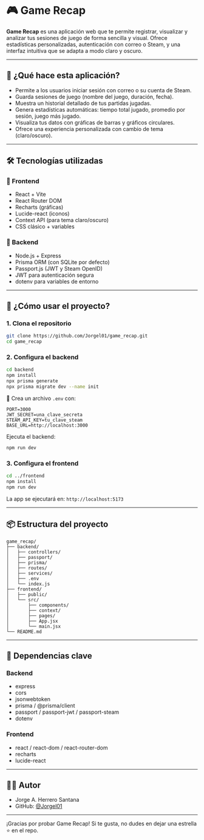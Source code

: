 # 🎮 Game Recap

**Game Recap** es una aplicación web que te permite registrar, visualizar y analizar tus sesiones de juego de forma sencilla y visual. Ofrece estadísticas personalizadas, autenticación con correo o Steam, y una interfaz intuitiva que se adapta a modo claro y oscuro.

---

## 🚀 ¿Qué hace esta aplicación?

- Permite a los usuarios iniciar sesión con correo o su cuenta de Steam.
- Guarda sesiones de juego (nombre del juego, duración, fecha).
- Muestra un historial detallado de tus partidas jugadas.
- Genera estadísticas automáticas: tiempo total jugado, promedio por sesión, juego más jugado.
- Visualiza tus datos con gráficas de barras y gráficos circulares.
- Ofrece una experiencia personalizada con cambio de tema (claro/oscuro).

---

## 🛠️ Tecnologías utilizadas

### 🔹 Frontend

- React + Vite
- React Router DOM
- Recharts (gráficas)
- Lucide-react (iconos)
- Context API (para tema claro/oscuro)
- CSS clásico + variables

### 🔸 Backend

- Node.js + Express
- Prisma ORM (con SQLite por defecto)
- Passport.js (JWT y Steam OpenID)
- JWT para autenticación segura
- dotenv para variables de entorno

---

## 🧪 ¿Cómo usar el proyecto?

### 1. Clona el repositorio

```bash
git clone https://github.com/Jorgel01/game_recap.git
cd game_recap
```

### 2. Configura el backend

```bash
cd backend
npm install
npx prisma generate
npx prisma migrate dev --name init
```

🔑 Crea un archivo `.env` con:

```
PORT=3000
JWT_SECRET=una_clave_secreta
STEAM_API_KEY=tu_clave_steam
BASE_URL=http://localhost:3000
```

Ejecuta el backend:

```bash
npm run dev
```

### 3. Configura el frontend

```bash
cd ../frontend
npm install
npm run dev
```

La app se ejecutará en: `http://localhost:5173`

---

## 📦 Estructura del proyecto

```
game_recap/
├── backend/
│   ├── controllers/
│   ├── passport/
│   ├── prisma/
│   ├── routes/
│   ├── services/
│   ├── .env
│   └── index.js
├── frontend/
│   ├── public/
│   └── src/
│       ├── components/
│       ├── context/
│       ├── pages/
│       ├── App.jsx
│       └── main.jsx
└── README.md
```

---

## 🧾 Dependencias clave

### Backend

- express
- cors
- jsonwebtoken
- prisma / @prisma/client
- passport / passport-jwt / passport-steam
- dotenv

### Frontend

- react / react-dom / react-router-dom
- recharts
- lucide-react

---

## 👨‍💻 Autor

- Jorge A. Herrero Santana  
- GitHub: [@Jorgel01](https://github.com/Jorgel01)

---

¡Gracias por probar Game Recap! Si te gusta, no dudes en dejar una estrella ⭐ en el repo.